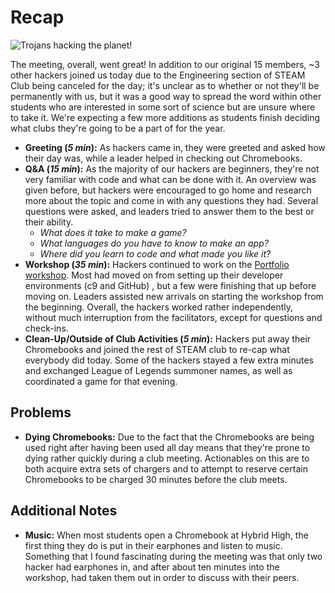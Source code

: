 # Recap

![Trojans hacking the planet!](http://i.imgur.com/T7lSKs8.jpg)

The meeting, overall, went great! In addition to our original 15 members, ~3
other hackers joined us today due to the Engineering section of STEAM Club being
canceled for the day; it's unclear as to whether or not they'll be permanently
with us, but it was a good way to spread the word within other students who are
interested in some sort of science but are unsure where to take it. We're
expecting a few more additions as students finish deciding what clubs they're
going to be a part of for the year.

- **Greeting (*5 min*):** As hackers came in, they were greeted and asked how
  their day was, while a leader helped in checking out Chromebooks.
- **Q&A (*15 min*):** As the majority of our hackers are beginners, they're not
  very familiar with code and what can be done with it. An overview was given
  before, but hackers were encouraged to go home and research more about the
  topic and come in with any questions they had. Several questions were asked,
  and leaders tried to answer them to the best or their ability.
  - *What does it take to make a game?*
  - *What languages do you have to know to make an app?*
  - *Where did you learn to code and what made you like it?*
- **Workshop (*35 min*):** Hackers continued to work on the
  [Portfolio workshop](https://github.com/hackedu/hack-camp/tree/master/cohort_4/playbook/workshops/portfolio).
  Most had moved on from setting up their developer environments (c9 and GitHub)
  , but a few were finishing that up before moving on. Leaders assisted new
  arrivals on starting the workshop from the beginning. Overall, the hackers
  worked rather independently, without much interruption from the facilitators,
  except for questions and check-ins.
- **Clean-Up/Outside of Club Activities (*5 min*):** Hackers put away their
  Chromebooks and joined the rest of STEAM club to re-cap what everybody did
  today. Some of the hackers stayed a few extra minutes and exchanged League of
  Legends summoner names, as well as coordinated a game for that evening.

## Problems

- **Dying Chromebooks:** Due to the fact that the Chromebooks are being used
  right after having been used all day means that they're prone to dying rather
  quickly during a club meeting. Actionables on this are to both acquire extra
  sets of chargers and to attempt to reserve certain Chromebooks to be charged
  30 minutes before the club meets.

## Additional Notes

- **Music:** When most students open a Chromebook at Hybrid High, the first
  thing they do is put in their earphones and listen to music. Something that I
  found fascinating during the meeting was that only two hacker had earphones
  in, and after about ten minutes into the workshop, had taken them out in order
  to discuss with their peers.
